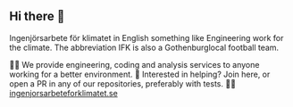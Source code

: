 ## Hi there 👋

Ingenjörsarbete för klimatet in English something like Engineering work for the climate.
The abbreviation IFK is also a Gothenburglocal football team.

🙋‍♀️ We provide engineering, coding and analysis services to anyone working for a better environment.
🌈 Interested in helping? Join here, or open a PR in any of our repositories, preferably with tests.
👩‍💻 [ingenjorsarbeteforklimatet.se](https://www.ingenjorsarbeteforklimatet.se/)
